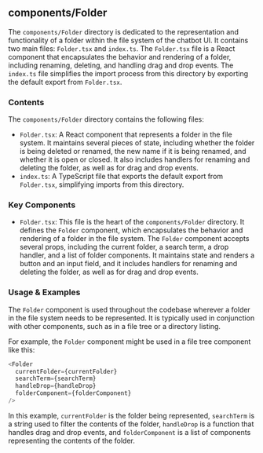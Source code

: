 
## components/Folder

The `components/Folder` directory is dedicated to the representation and functionality of a folder within the file system of the chatbot UI. It contains two main files: `Folder.tsx` and `index.ts`. The `Folder.tsx` file is a React component that encapsulates the behavior and rendering of a folder, including renaming, deleting, and handling drag and drop events. The `index.ts` file simplifies the import process from this directory by exporting the default export from `Folder.tsx`.

### Contents

The `components/Folder` directory contains the following files:

- `Folder.tsx`: A React component that represents a folder in the file system. It maintains several pieces of state, including whether the folder is being deleted or renamed, the new name if it is being renamed, and whether it is open or closed. It also includes handlers for renaming and deleting the folder, as well as for drag and drop events.
- `index.ts`: A TypeScript file that exports the default export from `Folder.tsx`, simplifying imports from this directory.

### Key Components

- `Folder.tsx`: This file is the heart of the `components/Folder` directory. It defines the `Folder` component, which encapsulates the behavior and rendering of a folder in the file system. The `Folder` component accepts several props, including the current folder, a search term, a drop handler, and a list of folder components. It maintains state and renders a button and an input field, and it includes handlers for renaming and deleting the folder, as well as for drag and drop events.

### Usage & Examples

The `Folder` component is used throughout the codebase wherever a folder in the file system needs to be represented. It is typically used in conjunction with other components, such as in a file tree or a directory listing.

For example, the `Folder` component might be used in a file tree component like this:

```typescript
<Folder
  currentFolder={currentFolder}
  searchTerm={searchTerm}
  handleDrop={handleDrop}
  folderComponent={folderComponent}
/>
```

In this example, `currentFolder` is the folder being represented, `searchTerm` is a string used to filter the contents of the folder, `handleDrop` is a function that handles drag and drop events, and `folderComponent` is a list of components representing the contents of the folder.
